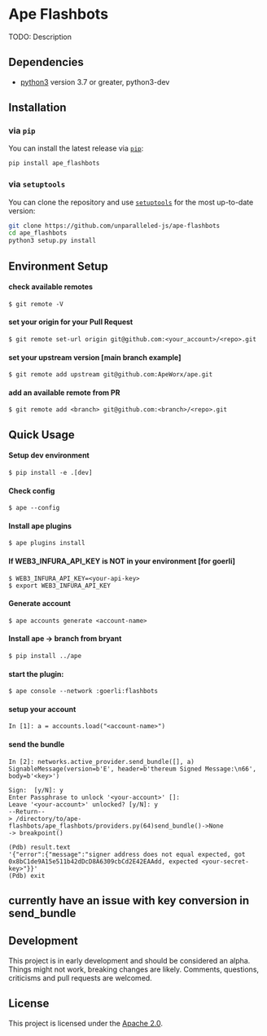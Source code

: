 # Ape Flashbots

TODO: Description

## Dependencies

* [python3](https://www.python.org/downloads) version 3.7 or greater, python3-dev

## Installation

### via `pip`

You can install the latest release via [`pip`](https://pypi.org/project/pip/):

```bash
pip install ape_flashbots
```

### via `setuptools`

You can clone the repository and use [`setuptools`](https://github.com/pypa/setuptools) for the most up-to-date version:

```bash
git clone https://github.com/unparalleled-js/ape-flashbots
cd ape_flashbots
python3 setup.py install
```

## Environment Setup

#### check available remotes
```
$ git remote -V
```
#### set your origin for your Pull Request
```
$ git remote set-url origin git@github.com:<your_account>/<repo>.git
```
#### set your upstream version [main branch example]
```
$ git remote add upstream git@github.com:ApeWorx/ape.git
```
#### add an available remote from PR
```
$ git remote add <branch> git@github.com:<branch>/<repo>.git
```

## Quick Usage

#### Setup dev environment
```
$ pip install -e .[dev]
```

#### Check config
```
$ ape --config
```

#### Install ape plugins
```
$ ape plugins install
```

#### If WEB3_INFURA_API_KEY is NOT in your environment [for goerli]
```
$ WEB3_INFURA_API_KEY=<your-api-key>
$ export WEB3_INFURA_API_KEY
```

#### Generate account

```
$ ape accounts generate <account-name>
```

#### Install ape -> branch from bryant

```
$ pip install ../ape
```

#### start the plugin:
```
$ ape console --network :goerli:flashbots
```
#### setup your account
```
In [1]: a = accounts.load("<account-name>")
```
#### send the bundle
```
In [2]: networks.active_provider.send_bundle([], a)
SignableMessage(version=b'E', header=b'thereum Signed Message:\n66', body=b'<key>')

Sign:  [y/N]: y
Enter Passphrase to unlock '<your-account>' []: 
Leave '<your-account>' unlocked? [y/N]: y
--Return--
> /directory/to/ape-flashbots/ape_flashbots/providers.py(64)send_bundle()->None
-> breakpoint()
```
```
(Pdb) result.text
'{"error":{"message":"signer address does not equal expected, got 0x8bC1de9A15e511b42dDcD8A6309cbCd2E42EAAdd, expected <your-secret-key>"}}'
(Pdb) exit
```
## currently have an issue with key conversion in send_bundle

## Development

This project is in early development and should be considered an alpha.
Things might not work, breaking changes are likely.
Comments, questions, criticisms and pull requests are welcomed.

## License

This project is licensed under the [Apache 2.0](LICENSE).
